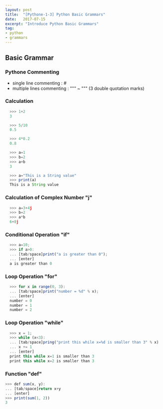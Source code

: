 ```yaml
---
layout: post
title:  "[Pythone-1-3] Python Basic Grammars"
date:   2017-07-15
excerpt: "Introduce Python Basic Grammars"
tag:
- python
- grammars
---
```



## Basic Grammar

### Pythone Commenting
* single line commenting : #
* multiple lines commenting : """ ~ """ (3 double quotation marks)


### Calculation
```javascript
  >>> 1+2
  3

  >>> 5/10
  0.5

  >>> 4*0.2
  0.8

  >>> a=1
  >>> b=2
  >>> a+b
  3

  >>> a="This is a String value"
  >>> print(a)
  This is a String value
```

### Calculation of Complex Number "j"
```javascript
  >>> a=3+4j
  >>> b=2
  >>> a*b
  6+8j
```


### Conditional Operation "if"
```javascript
  >>> a=10;
  >>> if a>0:
  ... [tab/space]print("a is greater than 0");
  ... [enter]
  a is greater than 0
```


### Loop Operation "for"
```javascript
  >>> for x in range(0, 3):
  ... [tab/space]print("number = %d" % x);
  ... [enter]
  number = 0
  number = 1
  number = 2
```

### Loop Operation "while"
```javascript
  >>> x = 1;
  >>> while (x<3):
  ... [tab/space]pring("print this while x=%d is smaller than 3" % x)
  ... x += 1
  ... [enter]
  print this while x=1 is smaller than 3
  print this while x=2 is smaller than 3
```

### Function "def"
```javascript
>>> def sum(x, y):
... [tab/space]return x+y
... [enter]
>>> print(sum(1, 2))
3
```
